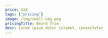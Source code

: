 ```yaml
---
price: $18
tags: ["pricing"]
image: /img/small-img.png
pricingTitle: Beard Trim
desc: Lorem ipsum dolor sitamet, consectetur
---
```

